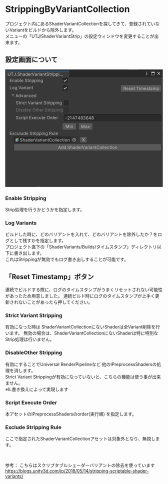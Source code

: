 # StrippingByVariantCollection

プロジェクト内にあるShaderVariantCollectionを探してきて、登録されていないVariantをビルドから除外します。<br />
メニューの「UTJ/ShaderVariantStrip」の設定ウィンドウを変更することが出来ます。<br />

## 設定画面について
![alt text](Documentation~/ConfigWindow.png)

### Enable Stripping
Strip処理を行うかどうかを指定します。

### Log Variants
ビルドした時に、どのバリアントを入れて、どのバリアントを除外したか？をログとして残すかを指定します。<br />
プロジェクト直下の「ShaderVariants/Builds/タイムスタンプ」ディレクトリ以下に書き出します。<br />
これはStrippingが無効でもログ書き出しすることが可能です。

## 「Reset Timestamp」ボタン
連続でビルドする際に、ログのタイムスタンプがうまくリセットされない可能性があったため用意しました。
連続ビルド時にログのタイムスタンプが上手く更新されないことがあったら押してください。

### Strict Variant Stripping
有効になった時は ShaderVariantCollectionにないShaderは全Variant削除を行います。
無効の場合は、ShaderVariantCollectionにないShaderは特に特別なStrip処理は行いません。


### DisableOther Stripping
有効にすることでUniversal RenderPipelineなど 他のIPreprocessShadersの処理を消します。<br />
Strict Variant Strippingが有効になっていないと、こちらの機能は使う事が出来ません。<br />
※IL書き換えによって実現します

### Script Execute Order
本アセットのIPreprocessShadersのorder(実行順) を指定します。

### Exclude Stripping Rule
ここで指定されたShaderVariantCollectionアセットは対象外となり、無視します。


<br />

参考：
こちらはスクリプタブルシェーダーバリアントの除去を使っています<br />
https://blogs.unity3d.com/jp/2018/05/14/stripping-scriptable-shader-variants/
